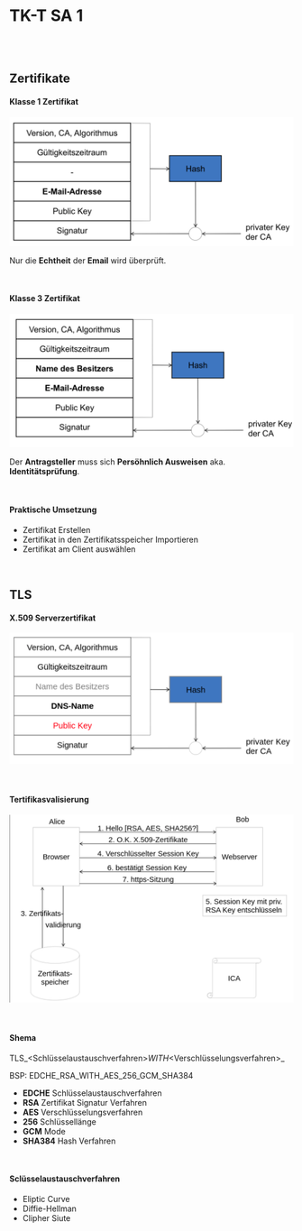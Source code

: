 # TK-T SA 1

<br>
<br>

## Zertifikate

#### Klasse 1 Zertifikat

![Klasse1](pic/pic1.png)

Nur die **Echtheit** der **Email** wird überprüft.

<div style="page-break-after: always; visibility: hidden">
\pagebreak
</div>


#### Klasse 3 Zertifikat

![Klasse3](pic/pic2.png)

Der **Antragsteller** muss sich **Persöhnlich Ausweisen** aka. **Identitätsprüfung**. 

<br>

#### Praktische Umsetzung

- Zertifikat Erstellen
- Zertifikat in den Zertifikatsspeicher Importieren
- Zertifikat am Client auswählen

<div style="page-break-after: always; visibility: hidden">
\pagebreak
</div>

## TLS

#### X.509 Serverzertifikat

![509](pic/pic4.png)

<br>

#### Tertifikasvalisierung

![valid](pic/pic5.png)

<br>

#### Shema

TLS_<Schlüsselaustauschverfahren>_WITH_<Verschlüsselungsverfahren>_<Nachrichtenauthentifizierung>

BSP: EDCHE_RSA_WITH_AES_256_GCM_SHA384

- **EDCHE** Schlüsselaustauschverfahren
- **RSA** Zertifikat Signatur Verfahren
- **AES** Verschlüsselungsverfahren
- **256** Schlüssellänge
- **GCM** Mode
- **SHA384** Hash Verfahren

<br>

#### Sclüsselaustauschverfahren

- Eliptic Curve
- Diffie-Hellman
- Clipher Siute
